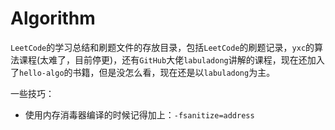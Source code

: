 # Algorithm

`LeetCode`的学习总结和刷题文件的存放目录，包括`LeetCode`的刷题记录，`yxc`的算法课程(太难了，目前停更)，还有`GitHub`大佬`labuladong`讲解的课程，现在还加入了`hello-algo`的书籍，但是没怎么看，现在还是以`labuladong`为主。

一些技巧：

- 使用内存消毒器编译的时候记得加上：`-fsanitize=address`

